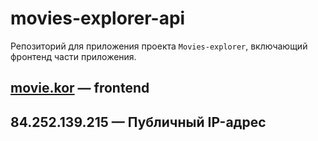 # movies-explorer-api
Репозиторий для приложения проекта `Movies-explorer`, включающий фронтенд части приложения.
  
## [movie.kor](https://movie.kor.nomoredomains.icu) — frontend
## 84.252.139.215 — Публичный IP-адрес
